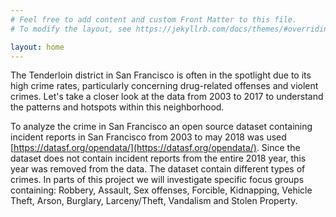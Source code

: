 ```yaml
---
# Feel free to add content and custom Front Matter to this file.
# To modify the layout, see https://jekyllrb.com/docs/themes/#overriding-theme-defaults

layout: home
---
```


The Tenderloin district in San Francisco is often in the spotlight due to its high crime rates, particularly concerning drug-related offenses and violent crimes. Let's take a closer look at the data from 2003 to 2017 to understand the patterns and hotspots within this neighborhood.

To analyze the crime in San Francisco an open source dataset containing incident reports in San Francisco from 2003 to may 2018 was used [https://datasf.org/opendata/](https://datasf.org/opendata/). Since the dataset does not contain incident reports from the entire 2018 year, this year was removed from the data. The dataset contain different types of crimes. In parts of this project we will investigate specific focus groups containing: Robbery, Assault, Sex offenses, Forcible, Kidnapping, Vehicle Theft, Arson, Burglary, Larceny/Theft, Vandalism and Stolen Property. 


